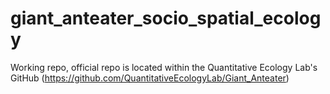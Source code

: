 # giant_anteater_socio_spatial_ecology
 Working repo, official repo is located within the Quantitative Ecology Lab's GitHub (https://github.com/QuantitativeEcologyLab/Giant_Anteater)
